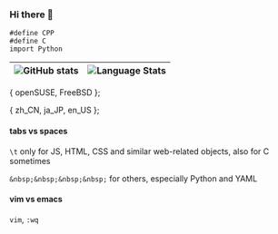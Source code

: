 ### Hi there 👋

    #define CPP
    #define C
    import Python

|![GitHub stats](https://github-readme-stats.vercel.app/api?username=Suzuco&show_icons=true)|![Language Stats](https://github-readme-stats.vercel.app/api/top-langs/?username=Suzuco&layout=compact)|
|---|---|

{ openSUSE, FreeBSD };

{ zh_CN, ja_JP, en_US };

#### tabs vs spaces

`\t` only for JS, HTML, CSS and similar web-related objects, also for C sometimes

`&nbsp;&nbsp;&nbsp;&nbsp;` for others, especially Python and YAML

#### vim vs emacs

`vim`, `:wq`
